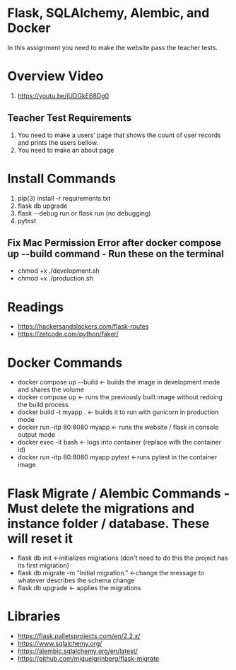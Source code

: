 # Flask, SQLAlchemy, Alembic, and Docker
In this assignment you need to make the website pass the teacher tests.

# Overview Video
1. https://youtu.be/jUDGkE68Dg0


## Teacher Test Requirements
1. You need to make a users' page that shows the count of user records and prints the users bellow.
2. You need to make an about page

# Install Commands
1. pip(3) install -r requirements.txt
2. flask db upgrade
3. flask --debug run  or flask run (no debugging)
4. pytest

## Fix Mac Permission Error after docker compose up --build  command - Run these on the terminal 
* chmod +x ./development.sh
* chmod +x ./production.sh


# Readings
* https://hackersandslackers.com/flask-routes
* https://zetcode.com/python/faker/


# Docker Commands
* docker compose up --build <- builds the image in development mode and shares the volume
* docker compose up <- runs the previously built image without redoing the build process
* docker build -t myapp . <- builds it to run with gunicorn in production mode
* docker run -itp 80:8080 myapp <- runs the website / flask in console output mode
* docker exec -it <containerid> bash <- logs into container (replace <containerid> with the container id)
* docker run -itp 80:8080 myapp pytest <-runs pytest in the container image

# Flask Migrate / Alembic Commands - Must delete the migrations and instance folder / database.  These will reset it 
* flask db init <-initializes migrations (don't need to do this the project has its first migration)
* flask db migrate -m "Initial migration." <-change the message to whatever describes the schema change
* flask db upgrade <- applies the migrations

# Libraries
* https://flask.palletsprojects.com/en/2.2.x/
* https://www.sqlalchemy.org/
* https://alembic.sqlalchemy.org/en/latest/
* https://github.com/miguelgrinberg/flask-migrate
